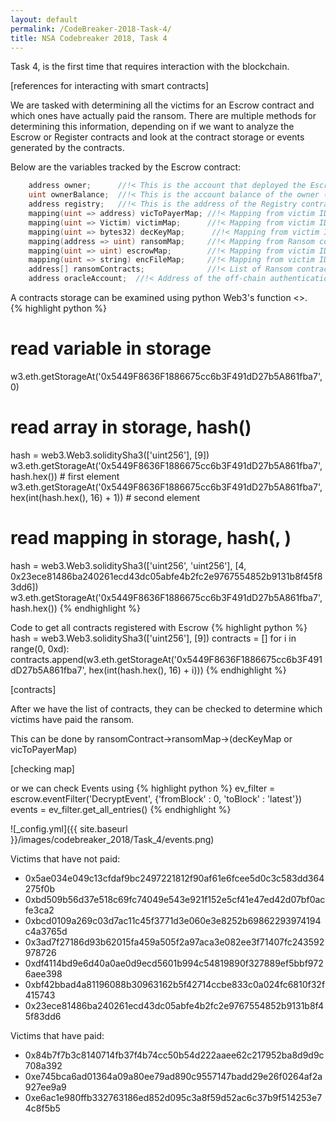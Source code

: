 ```yaml
---
layout: default
permalink: /CodeBreaker-2018-Task-4/
title: NSA Codebreaker 2018, Task 4
---
```


Task 4, is the first time that requires interaction with the blockchain. 

[references for interacting with smart contracts]

We are tasked with determining all the victims for an Escrow contract and which ones have actually paid the ransom. There are multiple methods for determining this information, depending on if we want to analyze the Escrow or Register contracts and look at the contract storage or events generated by the contracts. 

Below are the variables tracked by the Escrow contract:<br>
```Objective-C++
    address owner;      //!< This is the account that deployed the Escrow contract
    uint ownerBalance;  //!< This is the account balance of the owner (i.e., fulfilled ransoms)
    address registry;   //!< This is the address of the Registry contract
    mapping(uint => address) vicToPayerMap; //!< Mapping from victim IDs to the account addresses that submitted payment
    mapping(uint => Victim) victimMap;      //!< Mapping from victim IDs to Victim structs
    mapping(uint => bytes32) decKeyMap;      //!< Mapping from victim IDS to decrypted ransom keys
    mapping(address => uint) ransomMap;     //!< Mapping from Ransom contract addresses to victim IDs
    mapping(uint => uint) escrowMap;        //!< Mapping from victim IDs to the amount of ransom payment received
    mapping(uint => string) encFileMap;     //!< Mapping from victim IDs to encrypted test files
    address[] ransomContracts;              //!< List of Ransom contracts registered with this Escrow contract
    address oracleAccount;  //!< Address of the off-chain authentication and decryption Oracle
```

A contracts storage can be examined using python Web3's function <>.  
{% highlight python %}
# read variable in storage
w3.eth.getStorageAt('0x5449F8636F1886675cc6b3F491dD27b5A861fba7', 0)

# read array in storage, hash(<variable spot>)
hash = web3.Web3.soliditySha3(['uint256'], [9])
w3.eth.getStorageAt('0x5449F8636F1886675cc6b3F491dD27b5A861fba7', hash.hex()) # first element
w3.eth.getStorageAt('0x5449F8636F1886675cc6b3F491dD27b5A861fba7', hex(int(hash.hex(), 16) + 1)) # second element

# read mapping in storage, hash(<variable spot>, <vid>)
hash = web3.Web3.soliditySha3(['uint256', 'uint256'], [4, 0x23ece81486ba240261ecd43dc05abfe4b2fc2e9767554852b9131b8f45f83dd6])
w3.eth.getStorageAt('0x5449F8636F1886675cc6b3F491dD27b5A861fba7', hash.hex())
{% endhighlight %}

Code to get all contracts registered with Escrow 
{% highlight python %}
hash = web3.Web3.soliditySha3(['uint256'], [9])
contracts = []
for i in range(0, 0xd):
    contracts.append(w3.eth.getStorageAt('0x5449F8636F1886675cc6b3F491dD27b5A861fba7', hex(int(hash.hex(), 16) + i)))
{% endhighlight %}

[contracts]

After we have the list of contracts, they can be checked to determine which victims have paid the ransom. 

This can be done by ransomContract->ransomMap->(decKeyMap or vicToPayerMap)

[checking map]

or we can check Events using
{% highlight python %}
ev_filter = escrow.eventFilter('DecryptEvent', {'fromBlock' : 0, 'toBlock' : 'latest'})
events = ev_filter.get_all_entries()
{% endhighlight %}

![_config.yml]({{ site.baseurl }}/images/codebreaker_2018/Task_4/events.png)

Victims that have not paid:<br>
- 0x5ae034e049c13cfdaf9bc2497221812f90af61e6fcee5d0c3c583dd364275f0b<br>
- 0xbd509b56d37e518c69fc74049e543e921f152e5cf41e47ed42d07bf0acfe3ca2<br>
- 0xbcd0109a269c03d7ac11c45f3771d3e060e3e8252b69862293974194c4a3765d<br>
- 0x3ad7f27186d93b62015fa459a505f2a97aca3e082ee3f71407fc243592978726<br>
- 0xdf4114bd9e6d40a0ae0d9ecd5601b994c54819890f327889ef5bbf9726aee398<br>
- 0xbf42bbad4a81196088b30963162b5f42714ccbe833c0a024fc6810f32f415743<br>
- 0x23ece81486ba240261ecd43dc05abfe4b2fc2e9767554852b9131b8f45f83dd6<br>

Victims that have paid:<br>
- 0x84b7f7b3c8140714fb37f4b74cc50b54d222aaee62c217952ba8d9d9c708a392<br>
- 0xe745bca6ad01364a09a80ee79ad890c9557147badd29e26f0264af2a927ee9a9<br>
- 0xe6ac1e980ffb332763186ed852d095c3a8f59d52ac6c37b9f514253e74c8f5b5<br>